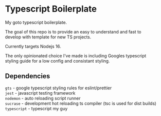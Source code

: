 # Typescript Boilerplate

My goto typescript boilerplate.

The goal of this repo is to provide an easy to understand and fast to develop with template for new TS projects.

Currently targets Nodejs 16.

The only opinionated choice I've made is including Googles typescript styling guide for a low config and consistant styling.


## Dependencies
`gts` - google typescript styling rules for eslint/prettier  
`jest` - javascript testing framework  
`nodemon` - auto reloading script runner  
`sucrase` - development hot reloading ts compiler (tsc is used for dist builds)  
`typescript` - typescript my guy  
